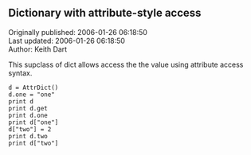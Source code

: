 ## Dictionary with attribute-style access  
Originally published: 2006-01-26 06:18:50  
Last updated: 2006-01-26 06:18:50  
Author: Keith Dart  
  
This supclass of dict allows access the the value using attribute access syntax.

	d = AttrDict()
	d.one = "one"
	print d
	print d.get
	print d.one
	print d["one"]
	d["two"] = 2
	print d.two
	print d["two"]